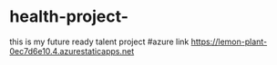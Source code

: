 # health-project-
this is my future ready talent project 
#azure link https://lemon-plant-0ec7d6e10.4.azurestaticapps.net
